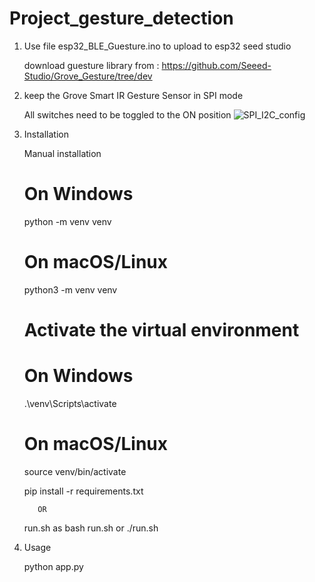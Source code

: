 # Project_gesture_detection
1. Use file esp32_BLE_Guesture.ino to upload to esp32 seed studio
   
     download guesture library from : https://github.com/Seeed-Studio/Grove_Gesture/tree/dev
2. keep the Grove Smart IR Gesture Sensor in SPI mode
   
     All switches need to be toggled to the ON position
    ![SPI_I2C_config](https://github.com/Sumanthverne357/Project_gesture_detection/assets/151477718/140b4a3f-643a-48ae-9f7c-6acb266c5685)

3. Installation 

     Manual installation 

     # On Windows
     python -m venv venv

     # On macOS/Linux
     python3 -m venv venv

     # Activate the virtual environment
     # On Windows
     .\venv\Scripts\activate

     # On macOS/Linux
     source venv/bin/activate

     pip install -r requirements.txt

          OR
     run.sh as bash run.sh or ./run.sh

4. Usage

     python app.py